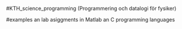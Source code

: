 #KTH_science_programming  (Programmering och datalogi för fysiker)

#examples an lab asiggments in Matlab an C programming languages 
